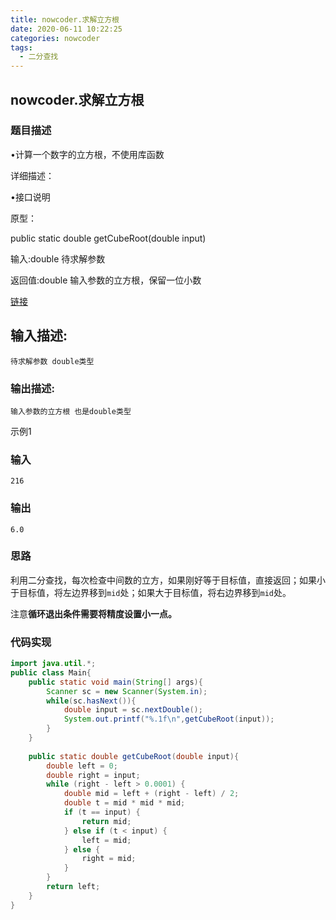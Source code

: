 ```yaml
---
title: nowcoder.求解立方根
date: 2020-06-11 10:22:25
categories: nowcoder
tags:
  - 二分查找
---
```


## nowcoder.求解立方根

### 题目描述

•计算一个数字的立方根，不使用库函数

详细描述：

•接口说明

原型：

public static double getCubeRoot(double input)

输入:double 待求解参数

返回值:double 输入参数的立方根，保留一位小数

[链接](https://www.nowcoder.com/practice/caf35ae421194a1090c22fe223357dca?tpId=37&&tqId=21330&rp=1&ru=/activity/oj&qru=/ta/huawei/question-ranking)

<!--more-->

## 输入描述:

```
待求解参数 double类型
```

### 输出描述:

```
输入参数的立方根 也是double类型
```

示例1

### 输入

```
216
```

### 输出

```
6.0
```



### 思路

利用二分查找，每次检查中间数的立方，如果刚好等于目标值，直接返回；如果小于目标值，将左边界移到`mid`处；如果大于目标值，将右边界移到`mid`处。

注意**循环退出条件需要将精度设置小一点。**



### 代码实现

```java
import java.util.*;
public class Main{
    public static void main(String[] args){
        Scanner sc = new Scanner(System.in);
        while(sc.hasNext()){
            double input = sc.nextDouble();
            System.out.printf("%.1f\n",getCubeRoot(input));
        }
    }
    
    public static double getCubeRoot(double input){
        double left = 0;
        double right = input;
        while (right - left > 0.0001) {
            double mid = left + (right - left) / 2;
            double t = mid * mid * mid;
            if (t == input) {
                return mid;
            } else if (t < input) {
                left = mid;
            } else {
                right = mid;
            }
        }
        return left;
    }
}
```

